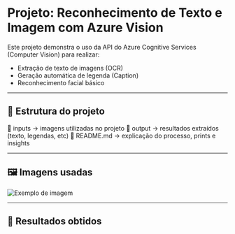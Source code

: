 # Projeto: Reconhecimento de Texto e Imagem com Azure Vision

Este projeto demonstra o uso da API do Azure Cognitive Services (Computer Vision) para realizar:

- Extração de texto de imagens (OCR)
- Geração automática de legenda (Caption)
- Reconhecimento facial básico

---

## 📂 Estrutura do projeto
 📁 inputs → imagens utilizadas no projeto
 📁 output → resultados extraídos (texto, legendas, etc)
 📄 README.md → explicação do processo, prints e insights

 ---

## 🖼️ Imagens usadas

![Exemplo de imagem](./inputs/nome_da_imagem.jpg)

---

## 🔎 Resultados obtidos

```txt

